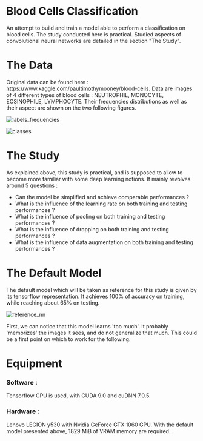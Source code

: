 # Blood Cells Classification 

An attempt to build and train a model able to perform a classification on blood cells. The study conducted here is practical. Studied aspects of convolutional neural networks are detailed in the section "The Study". 

# The Data 

Original data can be found here : https://www.kaggle.com/paultimothymooney/blood-cells. Data are images of 4 different types of blood cells : NEUTROPHIL, MONOCYTE, EOSINOPHILE, LYMPHOCYTE. Their frequencies distributions as well as their aspect are shown on the two following figures. 


![labels_frequencies](https://user-images.githubusercontent.com/33846463/54499553-72c17c80-4913-11e9-8afd-88db67dac0fc.png)


![classes](https://user-images.githubusercontent.com/33846463/54499554-7a812100-4913-11e9-9d5b-31063404d06f.png)

# The Study 

As explained above, this study is practical, and is supposed to allow to become more familiar with some deep learning notions. It mainly revolves around 5 questions : 
  - Can the model be simplified and achieve comparable performances ? 
  - What is the influence of the learning rate on both training and testing performances ? 
  - What is the influence of pooling on both training and testing performances ? 
  - What is the influence of dropping on both training and testing performances ? 
  - What is the influence of data augmentation on both training and testing performances ? 
  
  
# The Default Model 

The default model which will be taken as reference for this study is given by its tensorflow representation. It achieves 100% of accuracy on training, while reaching about 65% on testing.   

![reference_nn](https://user-images.githubusercontent.com/33846463/54516629-c5288a80-495f-11e9-97b1-573b3284b097.png)

First, we can notice that this model learns 'too much'. It probably 'memorizes' the images it sees, and do not generalize that much. This could be a first point on which to work for the following. 


# Equipment 

### Software : 
Tensorflow GPU is used, with CUDA 9.0 and cuDNN 7.0.5. 

### Hardware : 
Lenovo LEGION y530 with Nvidia GeForce GTX 1060 GPU. With the default model presented above, 1829 MiB of VRAM memory are required. 
